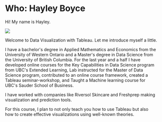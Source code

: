 # Who: Hayley Boyce

Hi! My name is Hayley. 

![](../imgs/hi.png)


Welcome to Data Visualization with Tableau. Let me introduce myself a little. 

I have a bachelor's degree in Applied Mathematics and Economics from the University of Western Ontario and a Master's degree in Data Science from the University of British Columbia. For the last year and a half I have developed online courses for the Key Capabilities in Data Science program from UBC's Extended Learning, Lab instructed for the Master of Data Science program, contributed to an online course framework, created a Tableau seminar-workshop, and Taught a Machine learning course for UBC's Sauder School of Business. 

I have worked with companies like Riversol Skincare and Freshprep making visualization and prediction tools. 

For this course, I plan to not only teach you how to use Tableau but also how to create effective visualizations using well-known theories. 
